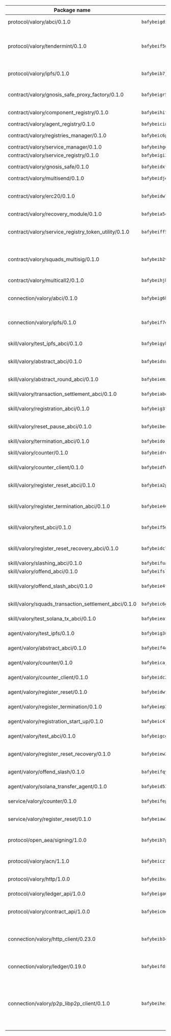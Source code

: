 | Package name                                                  | Package hash                                                  | Description                                                                                                                |
| ------------------------------------------------------------- | ------------------------------------------------------------- | -------------------------------------------------------------------------------------------------------------------------- |
| protocol/valory/abci/0.1.0                                    | `bafybeigdi6wsbdn2nv7clzhnuhki3taywgiiajwawdaat57o5ntlgqj2qe` | A protocol for ABCI requests and responses.                                                                                |
| protocol/valory/tendermint/0.1.0                              | `bafybeif5wq5i2ugr66alniej2bk4vws5sikal7otx674y5kz52e3ulo2qm` | A protocol for communication between two AEAs to share tendermint configuration details.                                   |
| protocol/valory/ipfs/0.1.0                                    | `bafybeib7jhgyocjwdq3r5wzq3z4qeubj3dwi3aqjn2uxzuwnjp5fhvafcu` | A protocol specification for IPFS requests and responses.                                                                  |
| contract/valory/gnosis_safe_proxy_factory/0.1.0               | `bafybeigr5qbpzpugko6ajmm7jemizddzswnxyslqeajjcc62or75ehnili` | Gnosis Safe proxy factory (GnosisSafeProxyFactory) contract                                                                |
| contract/valory/component_registry/0.1.0                      | `bafybeihitc3xybzbnxsybb46uqejqunwhvnvkwtk23yxacfdafm3n4bu2a` | Component registry contract                                                                                                |
| contract/valory/agent_registry/0.1.0                          | `bafybeicinlkh76yggtqrzhii6zhavpxqkpbles3wh73durkqchbj2elor4` | Agent registry contract                                                                                                    |
| contract/valory/registries_manager/0.1.0                      | `bafybeic6plto4ptvs726gp77grzsr2kltuwhrff36pi2mjgjeegt7qa5bm` | Registries Manager contract                                                                                                |
| contract/valory/service_manager/0.1.0                         | `bafybeihgg7blocpxxbugduq4zjq4xhndpwdblkzd5moggucoxk5i5emyba` | Service Manager contract                                                                                                   |
| contract/valory/service_registry/0.1.0                        | `bafybeigi3efqi5nofhe6d24tnznr5xisacyav24zc37f77xetm4t7azovy` | Service Registry contract                                                                                                  |
| contract/valory/gnosis_safe/0.1.0                             | `bafybeidxtpqztd33y2k47tmwy5kfxjp6cfzc3cvkpyxpbqc3s6vp6kmt4q` | Gnosis Safe (GnosisSafeL2) contract                                                                                        |
| contract/valory/multisend/0.1.0                               | `bafybeidjdgi2kyexajirj3cnpzgse4y5u664b2blztt4flv6i7knlecyr4` | MultiSend contract                                                                                                         |
| contract/valory/erc20/0.1.0                                   | `bafybeidw7l6kttsnyskar5i5lmue3kgigtgrusszy6i3e4aqzbxoy5xiyi` | The scaffold contract scaffolds a contract to be implemented by the developer.                                             |
| contract/valory/recovery_module/0.1.0                         | `bafybeia5c4ejbxubcwommqmhlbjcvo7homs4v6grcb6l7s6ncv72my7jja` | Recovery module                                                                                                            |
| contract/valory/service_registry_token_utility/0.1.0          | `bafybeiff5qt664ym4rjoyvgysfh6e4sw2sxjbkz6aqaecm4fi5evj3rfbe` | The scaffold contract scaffolds a contract to be implemented by the developer.                                             |
| contract/valory/squads_multisig/0.1.0                         | `bafybeib2vmqdbtmkmgztiayalhi27ppcgmliqwrqtyv5afp2zdnphnibfi` | The scaffold contract scaffolds a contract to be implemented by the developer.                                             |
| contract/valory/multicall2/0.1.0                              | `bafybeihjbi374hvi7jgypcwcoa3hsxlxkoqzo3nxu7xedpwhtgqnjrzsta` | The MakerDAO multicall2 contract.                                                                                          |
| connection/valory/abci/0.1.0                                  | `bafybeig6hnll4fddbqlgt26z74mgo2scaxlhnwhzusxrz7tbd7at6boxdi` | connection to wrap communication with an ABCI server.                                                                      |
| connection/valory/ipfs/0.1.0                                  | `bafybeif7exoq2viwhfgfcjplxq73hnxvgpsx7pwshhntx6aekza25mdwli` | A connection responsible for uploading and downloading files from IPFS.                                                    |
| skill/valory/test_ipfs_abci/0.1.0                             | `bafybeigyhpyil6yyotmaj76lf7rtlrcupxz6emdg4sh2pyvhsbxpchpj74` | IPFS e2e testing application.                                                                                              |
| skill/valory/abstract_abci/0.1.0                              | `bafybeidswz43c4c3ivxuqz6iqbo7snxc6snox3ztn6dzh76si3k7uiolou` | The abci skill provides a template of an ABCI application.                                                                 |
| skill/valory/abstract_round_abci/0.1.0                        | `bafybeiemzg3e2hc5hjnpqj4kulxq4mjz65ktelqdgb6wvxekiwudjp63uu` | abstract round-based ABCI application                                                                                      |
| skill/valory/transaction_settlement_abci/0.1.0                | `bafybeiabokrdl6pmrq2muxaw6yohzq4b7qfuenkpgmzdhklscd5nw7e4le` | ABCI application for transaction settlement.                                                                               |
| skill/valory/registration_abci/0.1.0                          | `bafybeig3fa2uj5qymqhka2qyzmqwvk3opiiyfzhu4ybkr2yk33s5q7grka` | ABCI application for common apps.                                                                                          |
| skill/valory/reset_pause_abci/0.1.0                           | `bafybeibec77db27lzx7uzheoajzhc24itvbuaph4rnxtqynebw3ykm7w5u` | ABCI application for resetting and pausing app executions.                                                                 |
| skill/valory/termination_abci/0.1.0                           | `bafybeidorzfm5y6mwm2lxitjtybltpb42qtpthag45oqob2koqshtfw4my` | Termination skill.                                                                                                         |
| skill/valory/counter/0.1.0                                    | `bafybeidre35hfvnweqvecvq5jpugkz4qmqz57ikl4qef2riiqp2vtts7i4` | The ABCI Counter application example.                                                                                      |
| skill/valory/counter_client/0.1.0                             | `bafybeidfw5av7ceqyyovf6ma3wpnvccwmmqos36vfiro3ypldroz6hr7ea` | A client for the ABCI counter application.                                                                                 |
| skill/valory/register_reset_abci/0.1.0                        | `bafybeia2pn265ruab7cowmxvecrw6uykqgeuetk4jw53wb4on35hsunsxm` | ABCI application for dummy skill that registers and resets                                                                 |
| skill/valory/register_termination_abci/0.1.0                  | `bafybeie46onkhyocwr7blopp4dyadoqyuqqtipxc66yzyd5lheoofo2eym` | ABCI application for dummy skill that registers and resets                                                                 |
| skill/valory/test_abci/0.1.0                                  | `bafybeif5wqrlj436wpc6zjj36iqxcih7yju7m6c57vv7uv4225cqqybylm` | ABCI application for testing the ABCI connection.                                                                          |
| skill/valory/register_reset_recovery_abci/0.1.0               | `bafybeidc7zh6f66dqchoy67htkkzgnx2yfv4gc2e2ijtyk53o4ezj6hkte` | ABCI application for dummy skill that registers and resets                                                                 |
| skill/valory/slashing_abci/0.1.0                              | `bafybeifuan7dwf47uyuh3gbznf2zhj5qf3lya3qrj2ur3jnhl5e7it6l4a` | Slashing skill.                                                                                                            |
| skill/valory/offend_abci/0.1.0                                | `bafybeifsldzdljscysq5aw62junvsajfc2e2sqs3fw6qoqlut26fczhvjm` | Offend ABCI application.                                                                                                   |
| skill/valory/offend_slash_abci/0.1.0                          | `bafybeie4tou3zg5vkfr5w5ofiv325u5wsc7fl2qv6he3oeyozid4aehwcq` | ABCI application used in order to test the slashing abci                                                                   |
| skill/valory/squads_transaction_settlement_abci/0.1.0         | `bafybeic6gpja6opbn3hzgjc62jpinhosd4vayvqdgjatvs2ul77kmmpdui` | ABCI application for transaction settlement.                                                                               |
| skill/valory/test_solana_tx_abci/0.1.0                        | `bafybeieat4pu332idi6reavd654ncnuvas2leguev5cduy2io4urdq75zu` | SOLANA e2e testing application.                                                                                            |
| agent/valory/test_ipfs/0.1.0                                  | `bafybeig3ua7ftgb6tl7v66hh3rqa3hxwlwt45sp5i4k6qejxzd6aaizlke` | Agent for testing the ABCI connection.                                                                                     |
| agent/valory/abstract_abci/0.1.0                              | `bafybeif4g4q6earfkuxx5c2g5czb5f4ltcerhyrpb6auys3skzwddtjpdm` | The abstract ABCI AEA - for testing purposes only.                                                                         |
| agent/valory/counter/0.1.0                                    | `bafybeicaj5ypfv2f5wd72udldqwr3dxdgvjneo2z3zrpsgjnwqnqusxqmm` | The ABCI Counter example as an AEA                                                                                         |
| agent/valory/counter_client/0.1.0                             | `bafybeidc2gwgyhjagflbxg3d6omp3a3ocda7nkm6rir73zrkj2cug6xgya` | The ABCI Counter example as an AEA                                                                                         |
| agent/valory/register_reset/0.1.0                             | `bafybeidwtf5waofmhrta4nlq3c3tywyjk5ej77dy75ap5fwcybrbsopyli` | Register reset to replicate Tendermint issue.                                                                              |
| agent/valory/register_termination/0.1.0                       | `bafybeiep3h42n7cocuakqk6kkgratevsxs5za7m5orovw22diyur5hwf4i` | Register terminate to test the termination feature.                                                                        |
| agent/valory/registration_start_up/0.1.0                      | `bafybeic4lnigvq2f3myeel7jv2h43kfnagkwcke4npotycqiy3echtusj4` | Registration start-up ABCI example.                                                                                        |
| agent/valory/test_abci/0.1.0                                  | `bafybeigcg7fvqmjmmqzvqxpjpekzmy4n2bss7vnrbam6dfhe76kov3mcba` | Agent for testing the ABCI connection.                                                                                     |
| agent/valory/register_reset_recovery/0.1.0                    | `bafybeiew25wcedtxzkfangp3773a5qlolftwwhkbikhpnvgqmvq53ld3fy` | Agent to showcase hard reset as a recovery mechanism.                                                                      |
| agent/valory/offend_slash/0.1.0                               | `bafybeifqyoablhbenhp42w2c5iztbsmitfmfu5sdix2mgwdhwjgtwfense` | Offend and slash to test the slashing feature.                                                                             |
| agent/valory/solana_transfer_agent/0.1.0                      | `bafybeid53yow32jkd7hzi6jl5sumsi5lf3oocwqta47dfnj3nuppdojze4` | Register terminate to test the termination feature.                                                                        |
| service/valory/counter/0.1.0                                  | `bafybeifep42udnc6sxyxogwkybdypsvvlr4x4k7rp72vvncwn2eyrtavha` | A set of agents incrementing a counter                                                                                     |
| service/valory/register_reset/0.1.0                           | `bafybeiaw2jm34fckwg56v3b2yhspv4nhi4pfkn4tlwa3gii3ik4okcwtpa` | Test and debug tendermint reset mechanism.                                                                                 |
| protocol/open_aea/signing/1.0.0                               | `bafybeib7p5as3obcdzseiwg5umj2piiqaodkxkto7qh7b552l5emwsmdzm` | A protocol for communication between skills and decision maker.                                                            |
| protocol/valory/acn/1.1.0                                     | `bafybeicztpzulro64brsms6qmlav3dz635eykpb7ihtchu2eke2hr52efa` | The protocol used for envelope delivery on the ACN.                                                                        |
| protocol/valory/http/1.0.0                                    | `bafybeibxab2yfpchusrzw4rgrasjomtpphazanpivhhtznmuao5ny2lsmi` | A protocol for HTTP requests and responses.                                                                                |
| protocol/valory/ledger_api/1.0.0                              | `bafybeiga6gdd3ccdt5jgrov474koz524f3pfbhprwxfjj7wextkl7wozsa` | A protocol for ledger APIs requests and responses.                                                                         |
| protocol/valory/contract_api/1.0.0                            | `bafybeicmo2ufeoqyyczkom6xp3nwmhosd75kpe4xfwn7gaz6vegj732b4m` | A protocol for contract APIs requests and responses.                                                                       |
| connection/valory/http_client/0.23.0                          | `bafybeib34a2ukancj5524tz64smczju2q2njscgufmtml6dcjb3bjyaocy` | The HTTP_client connection that wraps a web-based client connecting to a RESTful API specification.                        |
| connection/valory/ledger/0.19.0                               | `bafybeifdsep5suryfufmto4j5fyvjhmlgypyg6zvvwqsm4edlwfbfsav5y` | A connection to interact with any ledger API and contract API.                                                             |
| connection/valory/p2p_libp2p_client/0.1.0                     | `bafybeihezztwiiismlbblbv67i4zibp7w6xzpqadt67mcdjaoauibjqii4` | The libp2p client connection implements a tcp connection to a running libp2p node as a traffic delegate to send/receive envelopes to/from agents in the DHT. |
